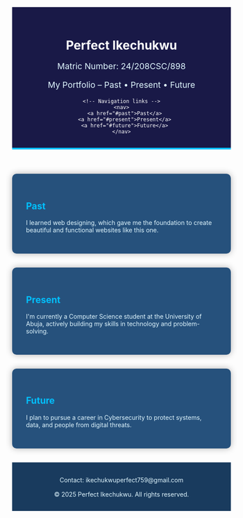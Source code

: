 
<html lang="en">
<head>
  <meta charset="UTF-8" />
  <meta name="viewport" content="width=device-width, initial-scale=1.0"/>
  <title>Perfect Ikechukwu - Portfolio</title>
  <!-- Font Awesome for icons -->
  <link
    rel="stylesheet"
    href="https://cdnjs.cloudflare.com/ajax/libs/font-awesome/6.5.0/css/all.min.css"
    crossorigin="anonymous"
    referrerpolicy="no-referrer"
  />
  <style>
    /* Smooth scroll */
    html {
      scroll-behavior: smooth;
    }

    body {
      margin: 0;
      padding: 0;
      font-family: Arial, sans-serif;
      color: white;
      background: linear-gradient(-45deg, #001f3f, #003366, #004080, #001f3f);
      background-size: 400% 400%;
      animation: gradientShift 15s ease infinite;
      overflow-x: hidden;
      position: relative;
    }

    @keyframes gradientShift {
      0% { background-position: 0% 50%; }
      50% { background-position: 100% 50%; }
      100% { background-position: 0% 50%; }
    }

    /* Floating white bubbles */
    .floating-bg span {
      position: absolute;
      display: block;
      width: 20px;
      height: 20px;
      background: rgba(255, 255, 255, 0.2);
      border-radius: 50%;
      animation: floatUp 15s linear infinite;
      bottom: -50px;
    }

    .floating-bg span:nth-child(1) { left: 10%; animation-delay: 0s; width: 15px; height: 15px; }
    .floating-bg span:nth-child(2) { left: 20%; animation-delay: 2s; }
    .floating-bg span:nth-child(3) { left: 35%; animation-delay: 4s; width: 25px; height: 25px; }
    .floating-bg span:nth-child(4) { left: 50%; animation-delay: 6s; }
    .floating-bg span:nth-child(5) { left: 65%; animation-delay: 8s; width: 10px; height: 10px; }
    .floating-bg span:nth-child(6) { left: 80%; animation-delay: 10s; width: 30px; height: 30px; }

    @keyframes floatUp {
      0% { transform: translateY(0) scale(1); opacity: 0.6; }
      50% { transform: translateY(-300px) scale(1.2); opacity: 0.3; }
      100% { transform: translateY(-600px) scale(0.8); opacity: 0; }
    }

    .floating-bg {
      position: fixed;
      top: 0;
      left: 0;
      width: 100%;
      height: 100%;
      z-index: 1;
      pointer-events: none;
    }

    header {
      background-color: rgba(0, 0, 51, 0.9);
      color: white;
      padding: 2rem 1rem 1rem;
      text-align: center;
      border-bottom: 4px solid #00bfff;
      position: relative;
      z-index: 2;
    }

    .intro {
      font-size: 1.2rem;
      margin-top: 0.5rem;
    }

    nav {
      margin-top: 1rem;
    }

    nav a {
      color: #00bfff;
      text-decoration: none;
      margin: 0 15px;
      font-weight: bold;
      transition: color 0.3s;
    }

    nav a:hover {
      color: white;
    }

    section {
      max-width: 800px;
      margin: 2rem auto;
      padding: 2rem;
      background: rgba(0, 51, 102, 0.85);
      border-radius: 10px;
      box-shadow: 0 0 15px rgba(0,0,0,0.3);
      position: relative;
      z-index: 2;
    }

    h2 {
      color: #00bfff;
    }

    p {
      color: #e0f7ff;
    }

    footer {
      text-align: center;
      padding: 1rem;
      background: rgba(0, 38, 77, 0.9);
      color: #ccc;
      margin-top: 2rem;
      position: relative;
      z-index: 2;
    }

    .contact {
      margin-top: 1rem;
    }

    .social-icons {
      margin-top: 1rem;
    }

    .social-icons a {
      color: #00bfff;
      text-decoration: none;
      margin: 0 10px;
      font-size: 1.5rem;
      transition: transform 0.3s, color 0.3s;
    }

    .social-icons a:hover {
      color: #ffffff;
      transform: scale(1.2);
    }
  </style>
</head>
<body>

  <!-- Floating background animation -->
  <div class="floating-bg">
    <span></span>
    <span></span>
    <span></span>
    <span></span>
    <span></span>
    <span></span>
  </div>

  <!-- Header -->
  <header>
    <h1>Perfect Ikechukwu</h1>
    <p class="intro">Matric Number: 24/208CSC/898</p>
    <p class="intro">My Portfolio – Past • Present • Future</p>

    <!-- Navigation links -->
    <nav>
      <a href="#past">Past</a>
      <a href="#present">Present</a>
      <a href="#future">Future</a>
    </nav>
  </header>

  <!-- Sections -->
  <section id="past">
    <h2>Past</h2>
    <p>I learned web designing, which gave me the foundation to create beautiful and functional websites like this one.</p>
  </section>

  <section id="present">
    <h2>Present</h2>
    <p>I'm currently a Computer Science student at the University of Abuja, actively building my skills in technology and problem-solving.</p>
  </section>

  <section id="future">
    <h2>Future</h2>
    <p>I plan to pursue a career in Cybersecurity to protect systems, data, and people from digital threats.</p>
  </section>

  <!-- Footer -->
  <footer>
    <div class="contact">
      <p>Contact: ikechukwuperfect759@gmail.com</p>
    </div>
    <div class="social-icons">
      <a href="mailto:ikechukwuperfect759@gmail.com" title="Email"><i class="fas fa-envelope"></i></a>
      <a href="https://github.com/real-saint" title="GitHub"><i class="fab fa-github"></i></a>
      <a href="https://linkedin.com" title="LinkedIn"><i class="fab fa-linkedin"></i></a>
      <a href="https://instagram.com" title="Instagram"><i class="fab fa-instagram"></i></a>
    </div>
    <p>&copy; 2025 Perfect Ikechukwu. All rights reserved.</p>
  </footer>

</body>
</html>
